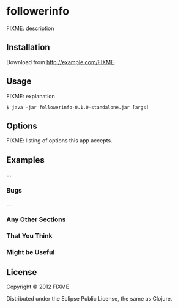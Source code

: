 # followerinfo

FIXME: description

## Installation

Download from http://example.com/FIXME.

## Usage

FIXME: explanation

    $ java -jar followerinfo-0.1.0-standalone.jar [args]

## Options

FIXME: listing of options this app accepts.

## Examples

...

### Bugs

...

### Any Other Sections
### That You Think
### Might be Useful

## License

Copyright © 2012 FIXME

Distributed under the Eclipse Public License, the same as Clojure.
